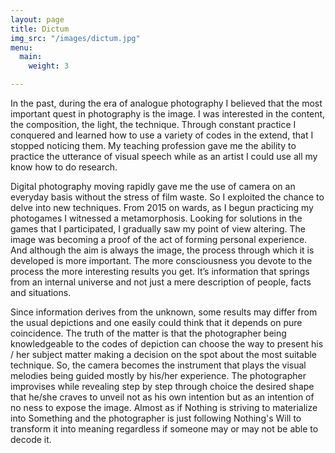 ```yaml
---
layout: page
title: Dictum
img_src: "/images/dictum.jpg"
menu:
  main:
    weight: 3

---
```

In the past, during the era of analogue photography I believed that the most important quest in photography is the image. I was interested in the content, the composition, the light, the technique. Through constant practice I conquered and learned how to use a variety of codes in the extend, that I stopped noticing them. My teaching profession gave me the ability to practice the utterance of visual speech while as an artist I could use all my know how to do research.

Digital photography moving rapidly gave me the use of camera on an everyday basis without the stress of film waste. So I exploited the chance to delve into new techniques. From 2015 on wards, as I begun practicing my photogames I witnessed a metamorphosis. Looking for solutions in the games that I participated, I gradually saw my point of view altering. The image was becoming a proof of the act of forming personal experience. And although the aim is always the image, the process through which it is developed is more important. The more consciousness you devote to the process the more interesting results you get. It’s information that springs from an internal universe and not just a mere description of people, facts and situations.

Since information derives from the unknown, some results may differ from the usual depictions and one easily could think that it depends on pure coincidence. The truth of the matter is that the photographer being knowledgeable to the codes of depiction can choose the way to present his / her subject matter making a decision on the spot about the most suitable technique. So, the camera becomes the instrument that plays the visual melodies being guided mostly by his/her experience. The photographer improvises while revealing step by step through choice the desired shape that he/she craves to unveil not as his own intention but as an intention of no ness to expose the image. Almost as if Nothing is striving to materialize into Something and the photographer is just following Nothing's Will to transform it into meaning regardless if someone may or may not be able to decode it.